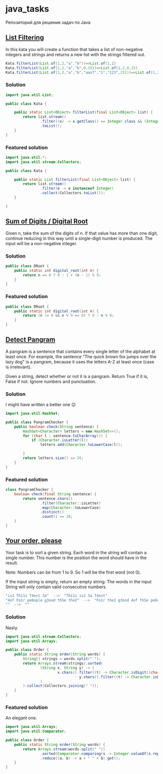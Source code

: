 # java_tasks

Репозиторий для решения задач по Java

## [List Filtering](https://www.codewars.com/kata/53dbd5315a3c69eed20002dd/java)

In this kata you will create a function that takes a list of non-negative integers and strings and returns a new list
with the strings filtered out.

```java
Kata.filterList(List.of(1,2,"a","b"))=>List.of(1,2)
Kata.filterList(List.of(1,2,"a","b",0,15))=>List.of(1,2,0,15)
Kata.filterList(List.of(1,2,"a","b","aasf","1","123",231))=>List.of(1,2,231)
```

### Solution

```java
import java.util.List;

public class Kata {

    public static List<Object> filterList(final List<Object> list) {
        return list.stream()
                .filter((x) -> x.getClass() == Integer.class && (Integer) x >= 0)
                .toList();
    }
}

```

### Featured solution

```java
import java.util.*;
import java.util.stream.Collectors;

public class Kata {

    public static List filterList(final List<Object> list) {
        return list.stream()
                .filter(e -> e instanceof Integer)
                .collect(Collectors.toList());
    }

}
```

## [Sum of Digits / Digital Root](https://www.codewars.com/kata/541c8630095125aba6000c00/java)

Given n, take the sum of the digits of n. If that value has more than one digit, continue reducing in this way until a
single-digit number is produced. The input will be a non-negative integer.

### Solution

```java
public class DRoot {
    public static int digital_root(int n) {
        return n == 0 ? 0 : 1 + (n - 1) % 9;
    }
}
```

### Featured solution

```java
public class DRoot {
    public static int digital_root(int n) {
        return (n != 0 && n % 9 == 0) ? 9 : n % 9;
    }
}
```

## [Detect Pangram](https://www.codewars.com/kata/545cedaa9943f7fe7b000048/java)

A pangram is a sentence that contains every single letter of the alphabet at least once.
For example, the sentence "The quick brown fox jumps over the lazy dog" is a pangram,
because it uses the letters A-Z at least once (case is irrelevant).

Given a string, detect whether or not it is a pangram.
Return True if it is, False if not. Ignore numbers and punctuation.

### Solution
 I might have written a better one 😉
```java
import java.util.HashSet;

public class PangramChecker {
    public boolean check(String sentence) {
        HashSet<Character> letters = new HashSet<>();
        for (char l : sentence.toCharArray()) {
            if (Character.isLetter(l))
                letters.add(Character.toLowerCase(l));

        }
        return letters.size() == 26;
    }
}
```

### Featured solution

```java
class PangramChecker {
    boolean check(final String sentence) {
        return sentence.chars()
                .filter(Character::isLetter)
                .map(Character::toLowerCase)
                .distinct()
                .count() == 26;
    }
}
```

## [Your order, please](https://www.codewars.com/kata/55c45be3b2079eccff00010f/java)

Your task is to sort a given string. Each word in the string will contain a single number.
This number is the position the word should have in the result.

Note: Numbers can be from 1 to 9. So 1 will be the first word (not 0).

If the input string is empty, return an empty string.
The words in the input String will only contain valid consecutive numbers.
 
```java
"is2 Thi1s T4est 3a"  -->  "Thi1s is2 3a T4est"
"4of Fo1r pe6ople g3ood th5e the2"  -->  "Fo1r the2 g3ood 4of th5e pe6ople"
""  -->  ""
```

### Solution
Nasty.
```java
import java.util.stream.Collectors;
import java.util.Arrays;

public class Order {
    public static String order(String words) {
        String[] strings = words.split(" ");
        return Arrays.stream(strings).sorted(
                (String x, String y) -> (
                        x.chars().filter((t) -> Character.isDigit((char)(t))).findAny().getAsInt()
                                - y.chars().filter((t) -> Character.isDigit((char)(t))).findAny().getAsInt()
                )
        ).collect(Collectors.joining(" "));
    }
}
```

### Featured solution
An elegant one.
```java
import java.util.Arrays;
import java.util.Comparator;

public class Order {
    public static String order(String words) {
        return Arrays.stream(words.split(" "))
                .sorted(Comparator.comparing(s -> Integer.valueOf(s.replaceAll("\\D", ""))))
                .reduce((a, b) -> a + " " + b).get();
    }
}
```